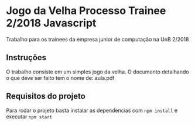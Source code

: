 # Jogo da Velha Processo Trainee 2/2018 Javascript

Trabalho para os trainees da empresa junior de computação na UnB 2/2018

## Instruções

O trabalho consiste em um simples jogo da velha.
O documento detalhando o que deve ser feito tem o nome de: aula.pdf

## Requisitos do projeto
Para rodar o projeto basta instalar as dependencias com `npm install` e executar `npm start`
